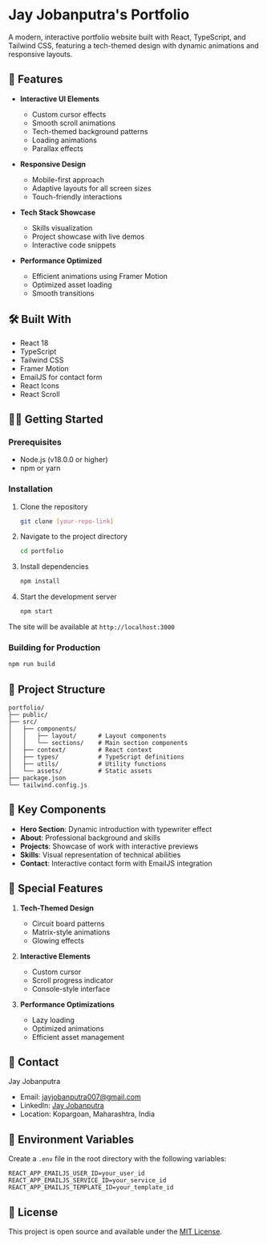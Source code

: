# Jay Jobanputra's Portfolio

A modern, interactive portfolio website built with React, TypeScript, and Tailwind CSS, featuring a tech-themed design with dynamic animations and responsive layouts.

## 🚀 Features

- **Interactive UI Elements**
  - Custom cursor effects
  - Smooth scroll animations
  - Tech-themed background patterns
  - Loading animations
  - Parallax effects

- **Responsive Design**
  - Mobile-first approach
  - Adaptive layouts for all screen sizes
  - Touch-friendly interactions

- **Tech Stack Showcase**
  - Skills visualization
  - Project showcase with live demos
  - Interactive code snippets

- **Performance Optimized**
  - Efficient animations using Framer Motion
  - Optimized asset loading
  - Smooth transitions

## 🛠️ Built With

- React 18
- TypeScript
- Tailwind CSS
- Framer Motion
- EmailJS for contact form
- React Icons
- React Scroll

## 🏃‍♂️ Getting Started

### Prerequisites

- Node.js (v18.0.0 or higher)
- npm or yarn

### Installation

1. Clone the repository
   ```bash
   git clone [your-repo-link]
   ```

2. Navigate to the project directory
   ```bash
   cd portfolio
   ```

3. Install dependencies
   ```bash
   npm install
   ```

4. Start the development server
   ```bash
   npm start
   ```

The site will be available at `http://localhost:3000`

### Building for Production

```bash
npm run build
```

## 📁 Project Structure

```
portfolio/
├── public/
├── src/
│   ├── components/
│   │   ├── layout/      # Layout components
│   │   └── sections/    # Main section components
│   ├── context/         # React context
│   ├── types/           # TypeScript definitions
│   ├── utils/           # Utility functions
│   └── assets/          # Static assets
├── package.json
└── tailwind.config.js
```

## 🎨 Key Components

- **Hero Section**: Dynamic introduction with typewriter effect
- **About**: Professional background and skills
- **Projects**: Showcase of work with interactive previews
- **Skills**: Visual representation of technical abilities
- **Contact**: Interactive contact form with EmailJS integration

## 🌟 Special Features

1. **Tech-Themed Design**
   - Circuit board patterns
   - Matrix-style animations
   - Glowing effects

2. **Interactive Elements**
   - Custom cursor
   - Scroll progress indicator
   - Console-style interface

3. **Performance Optimizations**
   - Lazy loading
   - Optimized animations
   - Efficient asset management

## 📧 Contact

Jay Jobanputra
- Email: jayjobanputra007@gmail.com
- LinkedIn: [Jay Jobanputra](https://www.linkedin.com/in/jay-jobanputra-1b442931b)
- Location: Kopargoan, Maharashtra, India

## 🔑 Environment Variables

Create a `.env` file in the root directory with the following variables:
```env
REACT_APP_EMAILJS_USER_ID=your_user_id
REACT_APP_EMAILJS_SERVICE_ID=your_service_id
REACT_APP_EMAILJS_TEMPLATE_ID=your_template_id
```

## 📝 License

This project is open source and available under the [MIT License](LICENSE).
